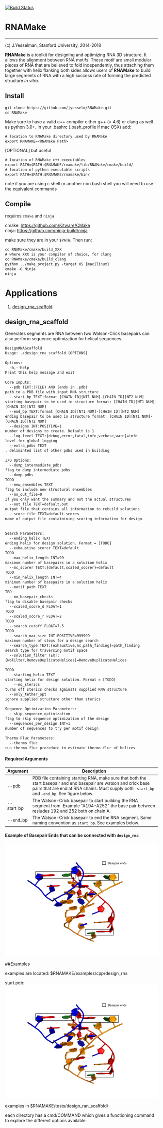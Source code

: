 [![Build Status](https://travis-ci.com/RNAMake/RNAMake.svg?token=Kxiycasibo9yqZt7eayf&branch=devel)](https://travis-ci.com/RNAMake/RNAMake)

RNAMake
=======
-----------
(c)  J.Yesselman, Stanford University, 2014-2018

**RNAMake** is a toolkit for designing and optimizing RNA 3D structure. It allows 
the alignment between RNA motifs. These motif are small modular pieces of RNA that are 
believed to fold independently, thus attaching them together with helix flanking both 
sides allows users of **RNAMake** to build large segments of RNA with a high success 
rate of forming the predicted structure _in vitro_.

Install
-------
```shell
git clone https://github.com/jyesselm/RNAMake.git
cd RNAMake
```

Make sure to have a valid c++ compiler either g++ (> 4.6) or clang as well as python 3.0+. In your .bashrc (.bash_profile if mac OSX) add:

```shell
# location to RNAMake directory used by RNAMake
export RNAMAKE=<RNAMake Path> 
```
[OPTIONAL] but useful

```shell
# location of RNAMake c++ executables 
export PATH=$PATH:$RNAMAKE/rnamake/lib/RNAMake/cmake/build/ 
# location of python executable scripts  
export PATH=$PATH:$RNAMAKE/rnamake/bin/                                                                     
```

note if you are using c shell or another non bash shell you will need to use the equivalent commands


Compile
------- 
requires `cmake` and `ninja`

cmake: https://github.com/Kitware/CMake <br>
ninja: https://github.com/ninja-build/ninja

make sure they are in your `$PATH`. Then run:

```shell
cd RNAMake/cmake/build_XXX
# where XXX is your compiler of choice, for clang
cd RNAMake/cmake/build_clang
python ../make_project.py -target OS {mac|linux}
cmake -G Ninja
ninja
```

Applications
============
1. <a href="#design_rna_scaffold">design_rna_scaffold</a>

<a id="design_rna_scaffold"></a>

design_rna_scaffold
-----------
Generates segments are RNA between two Watson-Crick basepairs can also perform sequence optimization for helical sequences. 

```
DesignRNAScaffold
Usage: ./design_rna_scaffold [OPTIONS]

Options:
  -h,--help                                                                     Print this help message and exit

Core Inputs:
  --pdb TEXT:(FILE) AND (ends in .pdb)                                          path to a PDB file with input RNA structure
  --start_bp TEXT:format [CHAIN ID][NT1 NUM]-[CHAIN ID][NT2 NUM]                starting basepair to be used in structure format: [CHAIN ID][NT1 NUM]-[CHAIN ID][NT2 NUM]
  --end_bp TEXT:format [CHAIN ID][NT1 NUM]-[CHAIN ID][NT2 NUM]                  ending basepair to be used in structure format: [CHAIN ID][NT1 NUM]-[CHAIN ID][NT2 NUM]
  --designs INT:POSITIVE=1                                                      number of designs to create. Default is 1
  --log_level TEXT:{debug,error,fatal,info,verbose,warn}=info                   level for global logging
  --extra_pdbs TEXT                                                             , deliminted list of other pdbs used in building

I/O Options:
  --dump_intermediate_pdbs                                                      flag to dump intermediate pdbs
  --dump_pdbs                                                                   TODO
  --new_ensembles TEXT                                                          flag to include new structural ensembles
  --no_out_file=0                                                               if you only want the summary and not the actual structures
  --out_file TEXT=default.out                                                   output file that contains all information to rebuild solutions
  --score_file TEXT=default.scores                                              name of output file containining scoring information for design


Search Parameters:
  --ending_helix TEXT                                                           ending helix for design solution. Format = [TODO]
  --exhaustive_scorer TEXT=default                                              TODO
  --max_helix_length INT=99                                                     maximum number of basepairs in a solution helix
  --mc_scorer TEXT:{default,scaled_scorer}=default                              TODO
  --min_helix_length INT=4                                                      minimum number of basepairs in a solution helix
  --motif_path TEXT                                                             TBD
  --no_basepair_checks                                                          flag to disable basepair checks
  --scaled_score_d FLOAT=1                                                      TODO
  --scaled_score_r FLOAT=2                                                      TODO
  --search_cutoff FLOAT=7.5                                                     TODO
  --search_max_size INT:POSITIVE=999999                                         maximum number of steps for a design search
  --search_type TEXT:{exhaustive,mc,path_finding}=path_finding                  search type for traversing motif space
  --solution_filter TEXT:{NoFilter,RemoveDuplicateHelices}=RemoveDuplicateHelices
                                                                                TODO                                                         
  --starting_helix TEXT                                                         starting helix for design solution. Format = [TODO]
    --no_sterics                                                                turns off sterics checks againsts supplied RNA structure
  --only_tether_opt                                                             ignore supplied structure other than sterics

Sequence Optimization Parameters:
  --skip_sequence_optimization                                                  flag to skip sequence optimization of the design
  --sequences_per_design INT=1                                                  number of sequences to try per motif design

Thermo Fluc Parameters:
  --thermo_fluc                                                                 run thermo fluc procedure to estimate thermo fluc of helices

```
#### Required Arguments

Argument  | Description
------------- | -------------
--pdb		    | PDB file containing starting RNA, make sure that both the start basepair and end basepair are watson and crick base pairs that are end at RNA chains. Must supply both `-start_bp` and `-end_bp`. See figure below.
--start_bp			    | The Watson-Crick basepair to start building the RNA segment from. Example "A194-A252" the base pair between resiudes 192 and 252 both on chain A. 
--end_bp			 |	The Watson-Crick basepair to end the RNA segment. Same naming convention as `start_bp`. See examples below.

#### Example of Basepair Ends that can be connected with `design_rna`

![basepair_end_examples](readme_resources/ggaa_tetraloop.png "Basepair End Example")

##Examples

examples are located: $RNAMAKE/examples/cpp/design_rna


start.pdb:
![basepair_end_examples](readme_resources/ggaa_tetraloop.png "Basepair End Example")

examples in $RNAMAKE/tests/design_ran_scaffold/

each directory has a cmd/COMMAND which gives a functioning command to explore the different options available. 

